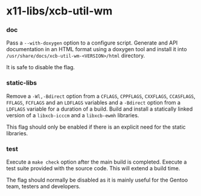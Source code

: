 # x11-libs/xcb-util-wm

### doc
Pass a `--with-doxygen` option to a configure script. Generate and API documentation in an HTML format using a doxygen tool and install it into `/usr/share/docs/xcb-util-wm-<VERSION>/html` directory.

It is safe to disable the flag.

### static-libs
Remove a `-Wl,-Bdirect` option from a `CFLAGS`, `CPPFLAGS`, `CXXFLAGS`, `CCASFLAGS`, `FFLAGS`, `FCFLAGS` and an `LDFLAGS` variables and a `-Bdirect` option from a `LDFLAGS` variable for a duration of a build. Build and install a statically linked version of a `libxcb-icccm` and a `libxcb-ewmh` libraries.

This flag should only be enabled if there is an explicit need for the static libraries.

### test
Execute a `make check` option after the main build is completed. Execute a test suite provided with the source code. This will extend a build time.

The flag should normally be disabled as it is mainly useful for the Gentoo team, testers and developers.

